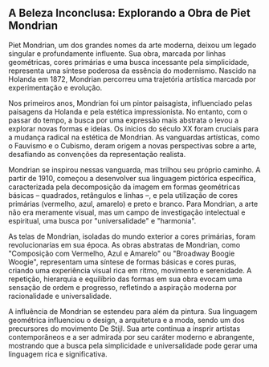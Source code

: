 ## A Beleza Inconclusa: Explorando a Obra de Piet Mondrian

Piet Mondrian, um dos grandes nomes da arte moderna, deixou um legado singular e profundamente influente.  Sua obra, marcada por linhas geométricas, cores primárias e uma busca incessante pela simplicidade, representa uma síntese poderosa da essência do modernismo.  Nascido na Holanda em 1872, Mondrian percorreu uma trajetória artística marcada por experimentação e evolução.

Nos primeiros anos, Mondrian foi um pintor paisagista, influenciado pelas paisagens da Holanda e pela estética impressionista.  No entanto, com o passar do tempo, a busca por uma expressão mais abstrata o levou a explorar novas formas e ideias. Os inicios do século XX foram cruciais para a mudança radical na estética de Mondrian. As vanguardas artísticas, como o Fauvismo e o Cubismo, deram origem a novas perspectivas sobre a arte, desafiando as convenções da representação realista. 

Mondrian se inspirou nessas vanguarda, mas trilhou seu próprio caminho. A partir de 1910, começou a desenvolver sua linguagem pictórica específica, caracterizada pela decomposição da imagem em formas geométricas básicas – quadrados, retângulos e linhas –, e pela utilização de cores primárias (vermelho, azul, amarelo) e preto e branco. Para Mondrian, a arte não era meramente visual, mas um campo de investigação intelectual e espiritual, uma busca por "universalidade" e "harmonia".

As telas de Mondrian, isoladas do mundo exterior a cores primárias, foram revolucionarias em sua época. As obras abstratas de Mondrian, como "Composição com Vermelho, Azul e Amarelo" ou "Broadway Boogie Woogie", representam uma síntese de formas básicas e cores puras, criando uma experiência visual rica em ritmo, movimento e serenidade. A repetição, hierarquia e equilíbrio das formas em sua obra evocam uma sensação de ordem e progresso, refletindo a aspiração moderna por racionalidade e universalidade.

A influência de Mondrian se estendeu para além da pintura. Sua linguagem geométrica influenciou o design, a arquitetura e a moda, sendo um dos precursores do movimento De Stijl.  Sua arte continua a insprir artistas contemporâneos e a ser admirada por seu caráter moderno e abrangente, mostrando que a busca pela simplicidade e universalidade pode gerar uma linguagem rica e significativa.